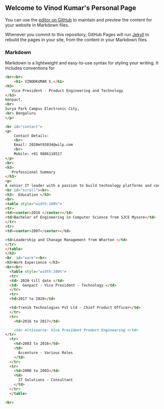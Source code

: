 ## Welcome to Vinod Kumar's Personal Page

You can use the [editor on GitHub](https://github.com/Vinodsom/vinodsom.github.io/edit/main/README.md) to maintain and preview the content for your website in Markdown files.

Whenever you commit to this repository, GitHub Pages will run [Jekyll](https://jekyllrb.com/) to rebuild the pages in your site, from the content in your Markdown files.

### Markdown

Markdown is a lightweight and easy-to-use syntax for styling your writing. It includes conventions for

```markdown
<br><br>
    <h1> VINODKUMAR S.</h1>
<h3>
   Vice President - Product Engineering and Technology 
</h3>
Genpact,
<br>
Surya Park Campus Electronic City,
<br> Bengaluru 
</p>

<br id="contact">
<p>
    Contact Details:
    <br>
    Email: 2020mt93034@wilp.com
    <br>
    Mobile: +91 9886118517
</p>
<br>
<h3>
   Professional Summary
</h3>
<p>
A senior IT leader with a passion to build technology platforms and continuosly adding value to the organization and client through innovation and leadership</p>
<br id="scroll"><br>
<h3>  Education </h3>
<br>
<table style="width:100%">
<tr>
<td><center>2016 </center></td>
<td>Bachelor of Engineering in Computer Science from SJCE Mysore</td>
</tr>
<tr>
<td><center>2007</center></td>

<td>Leadership and Chanage Management from Wharton </td>
</tr>
</table>
</h3>
<br  id="work"><br>
<h3>Work Experience </h3>
<br><br>
  <table style="width:100%">
  <tr>
  <td> 2020 till date </td>
  <td> 	Genpact - Vice President - Technology </td>
  </tr>
  <tr>
  <td>2017 to 2020</td>

  <td>Trenik Technologies Pvt Ltd - Chief Product Officer</td>
  </tr>
  <tr>
    <td>2016 to 2017</td>

    <td> Altisource- Vice President Product Engineering </td>
</tr>
  <tr>
    <td>2003 to 2016</td>
    <td>
      Accenture - Various Roles 
    </td>
  </tr>
  <tr>
    <td>2000 to 2003</td>
    <td>
      IT Solutions - Consultant
    </td>
  </tr>
  </table>

<br>
